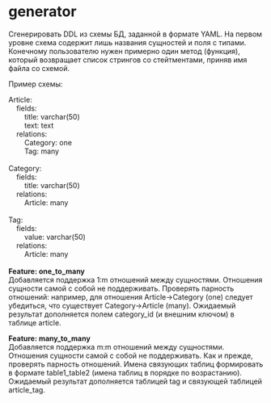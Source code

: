 # generator

Сгенерировать DDL из схемы БД, заданной в формате YAML. На первом уровне схема содержит лишь названия сущностей и поля с типами.
Конечному пользователю нужен примерно один метод (функция), который возвращает список стрингов со стейтментами, приняв имя файла со схемой.

Пример схемы:

Article:</br>
&nbsp;&nbsp;&nbsp;&nbsp;fields:</br>
&nbsp;&nbsp;&nbsp;&nbsp;&nbsp;&nbsp;&nbsp;&nbsp;title: varchar(50)</br>
&nbsp;&nbsp;&nbsp;&nbsp;&nbsp;&nbsp;&nbsp;&nbsp;text: text</br>
&nbsp;&nbsp;&nbsp;&nbsp;relations:</br>
&nbsp;&nbsp;&nbsp;&nbsp;&nbsp;&nbsp;&nbsp;&nbsp;Category: one</br>
&nbsp;&nbsp;&nbsp;&nbsp;&nbsp;&nbsp;&nbsp;&nbsp;Tag: many</br>
</br>
Category:</br>
&nbsp;&nbsp;&nbsp;&nbsp;fields:</br>
&nbsp;&nbsp;&nbsp;&nbsp;&nbsp;&nbsp;&nbsp;&nbsp;title: varchar(50)</br>
&nbsp;&nbsp;&nbsp;&nbsp;relations:</br>
&nbsp;&nbsp;&nbsp;&nbsp;&nbsp;&nbsp;&nbsp;&nbsp;Article: many</br>
</br>
Tag:</br>
&nbsp;&nbsp;&nbsp;&nbsp;fields:</br>
&nbsp;&nbsp;&nbsp;&nbsp;&nbsp;&nbsp;&nbsp;&nbsp;value: varchar(50)</br>
&nbsp;&nbsp;&nbsp;&nbsp;relations:</br>
&nbsp;&nbsp;&nbsp;&nbsp;&nbsp;&nbsp;&nbsp;&nbsp;Article: many</br>
</br>
**Feature: one_to_many**</br>
Добавляется поддержка 1:m отношений между сущностями. Отношения сущности самой с собой не поддерживать. Проверять парность отношений: например, для отношения Article->Category (one) следует убедиться, что существует Category->Article (many). Ожидаемый результат дополняется полем category_id (и внешним ключом) в таблице article.

**Feature: many_to_many**</br>
Добавляется поддержка m:m отношений между сущностями. Отношения сущности самой с собой не поддерживать. Как и прежде, проверять парность отношений. Имена связующих таблиц формировать в формате table1_table2 (имена таблиц в порядке по возрастанию). Ожидаемый результат дополняется таблицей tag и связующей таблицей article_tag. 
